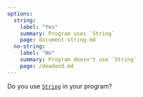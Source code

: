 ```yaml
---
options:
  string:
    label: "Yes"
    summary: Program uses `String`
    page: document-string.md
  no-string:
    label: "No"
    summary: Program doesn't use `String`
    page: /deadend.md
---
```


Do you use [`String`](https://www.arduino.cc/reference/en/language/variables/data-types/stringobject/) in your program?

